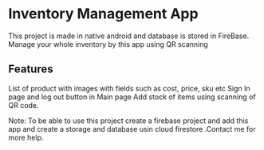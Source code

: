 # Inventory Management App
This project is made in native android and database is stored in FireBase.
Manage your whole inventory by this app using QR scanning

## Features
List of product with images with fields such as cost, price, sku etc
Sign In page and log out button in Main page
Add stock of items using scanning of QR code.

Note: To be able to use this project create a firebase project and add this app and create a storage and database usin cloud firestore .Contact me for more help.
